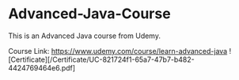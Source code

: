 # Advanced-Java-Course
This is an Advanced Java course from Udemy.

Course Link: https://www.udemy.com/course/learn-advanced-java
![Certificate][/Certificate/UC-821724f1-65a7-47b7-b482-4424769464e6.pdf]
